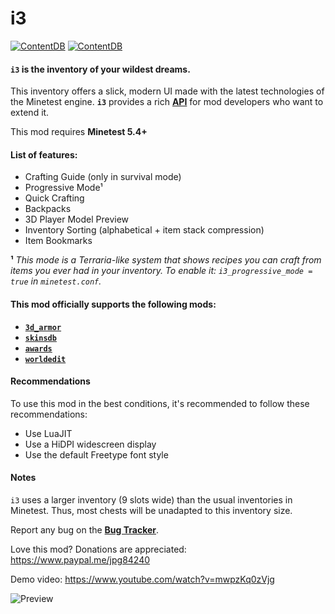 # i3

[![ContentDB](https://content.minetest.net/packages/jp/i3/shields/title/)](https://content.minetest.net/packages/jp/i3/) [![ContentDB](https://content.minetest.net/packages/jp/i3/shields/downloads/)](https://content.minetest.net/packages/jp/i3/)

#### **`i3`** is the inventory of your wildest dreams.

This inventory offers a slick, modern UI made with the latest technologies of the Minetest engine.
**`i3`** provides a rich [**API**](https://github.com/minetest-mods/i3/blob/master/API.md) for mod developers who want to extend it.

This mod requires **Minetest 5.4+**

#### List of features:
   - Crafting Guide (only in survival mode)
   - Progressive Mode¹
   - Quick Crafting
   - Backpacks
   - 3D Player Model Preview
   - Inventory Sorting (alphabetical + item stack compression)
   - Item Bookmarks

**¹** *This mode is a Terraria-like system that shows recipes you can craft from items you ever had in your inventory.
To enable it: `i3_progressive_mode = true` in `minetest.conf`.*


#### This mod officially supports the following mods:
   - [**`3d_armor`**](https://content.minetest.net/packages/stu/3d_armor/)
   - [**`skinsdb`**](https://content.minetest.net/packages/bell07/skinsdb/)
   - [**`awards`**](https://content.minetest.net/packages/rubenwardy/awards/)
   - [**`worldedit`**](https://content.minetest.net/packages/sfan5/worldedit/)


#### Recommendations

To use this mod in the best conditions, it's recommended to follow these recommendations:

   - Use LuaJIT
   - Use a HiDPI widescreen display
   - Use the default Freetype font style

#### Notes

`i3` uses a larger inventory (9 slots wide) than the usual inventories in Minetest.
Thus, most chests will be unadapted to this inventory size.

Report any bug on the [**Bug Tracker**](https://github.com/minetest-mods/i3/issues).

Love this mod? Donations are appreciated: https://www.paypal.me/jpg84240

Demo video: https://www.youtube.com/watch?v=mwpzKq0zVjg

![Preview](https://user-images.githubusercontent.com/7883281/104822375-38dc9c80-5842-11eb-902a-66a0dc50bf28.png)
